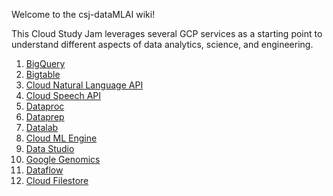Welcome to the csj-dataMLAI wiki!

This Cloud Study Jam leverages several GCP services as a starting point to understand different aspects of data analytics, science, and engineering.
1. [BigQuery](https://cloud.google.com/bigquery/)
2. [Bigtable](https://cloud.google.com/bigtable/)
3. [Cloud Natural Language API](https://cloud.google.com/natural-language/)
4. [Cloud Speech API](https://cloud.google.com/speech-to-text/)
5. [Dataproc](https://cloud.google.com/dataproc/)
6. [Dataprep](https://cloud.google.com/dataprep/)
7. [Datalab](https://cloud.google.com/datalab/)
8. [Cloud ML Engine](https://cloud.google.com/ml-engine/)
9. [Data Studio](https://datastudio.google.com/overview)
10. [Google Genomics](https://cloud.google.com/genomics/)
11. [Dataflow](https://cloud.google.com/dataflow/)
12. [Cloud Filestore](https://cloud.google.com/filestore/)
